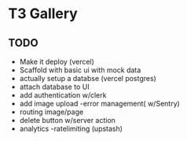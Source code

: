 # T3 Gallery

## TODO

- Make it deploy (vercel)
- Scaffold with basic ui with mock data
- actually setup a databse (vercel postgres)
- attach database to UI
- add authentication    w/clerk
- add image upload
-error management( w/Sentry)
- routing image/page
- delete button w/server action
- analytics
-ratelimiting (upstash)
